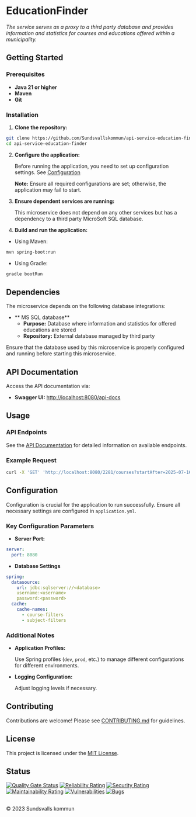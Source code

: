 # EducationFinder

_The service serves as a proxy to a third party database and provides information and statistics for courses and educations offered within a municipality._

## Getting Started

### Prerequisites

- **Java 21 or higher**
- **Maven**
- **Git**

### Installation

1. **Clone the repository:**

```bash
git clone https://github.com/Sundsvallskommun/api-service-education-finder.git
cd api-service-education-finder
```

2. **Configure the application:**

   Before running the application, you need to set up configuration settings.
   See [Configuration](#configuration)

   **Note:** Ensure all required configurations are set; otherwise, the application may fail to start.

3. **Ensure dependent services are running:**

   This microservice does not depend on any other services but has a dependency to a third party MicroSoft SQL database.

4. **Build and run the application:**

- Using Maven:

```bash
mvn spring-boot:run
```

- Using Gradle:

```bash
gradle bootRun
```

## Dependencies

The microservice depends on the following database integrations:

- ** MS SQL database**
  - **Purpose:** Database where information and statistics for offered educations are stored
  - **Repository:** External database managed by third party

Ensure that the database used by this microservice is properly configured and running before starting this microservice.

## API Documentation

Access the API documentation via:

- **Swagger UI:** [http://localhost:8080/api-docs](http://localhost:8080/api-docs)

## Usage

### API Endpoints

See the [API Documentation](#api-documentation) for detailed information on available endpoints.

### Example Request

```bash
curl -X 'GET' 'http://localhost:8080/2281/courses?startAfter=2025-07-16&studyLocations=Sundsvall'
```

## Configuration

Configuration is crucial for the application to run successfully. Ensure all necessary settings are configured in `application.yml`.

### Key Configuration Parameters

- **Server Port:**

```yaml
server:
  port: 8080
```

- **Database Settings**

```yaml
spring:
  datasource:
    url: jdbc:sqlserver://<database>
    username:<username>
    password:<password>
  cache:
    cache-names:
      - course-filters
      - subject-filters
```

### Additional Notes

- **Application Profiles:**

  Use Spring profiles (`dev`, `prod`, etc.) to manage different configurations for different environments.

- **Logging Configuration:**

  Adjust logging levels if necessary.

## Contributing

Contributions are welcome! Please see [CONTRIBUTING.md](https://github.com/Sundsvallskommun/.github/blob/main/.github/CONTRIBUTING.md) for guidelines.

## License

This project is licensed under the [MIT License](LICENSE).

## Status

[![Quality Gate Status](https://sonarcloud.io/api/project_badges/measure?project=Sundsvallskommun_api-service-education-finder&metric=alert_status)](https://sonarcloud.io/summary/overall?id=Sundsvallskommun_api-service-education-finder)
[![Reliability Rating](https://sonarcloud.io/api/project_badges/measure?project=Sundsvallskommun_api-service-education-finder&metric=reliability_rating)](https://sonarcloud.io/summary/overall?id=Sundsvallskommun_api-service-education-finder)
[![Security Rating](https://sonarcloud.io/api/project_badges/measure?project=Sundsvallskommun_api-service-education-finder&metric=security_rating)](https://sonarcloud.io/summary/overall?id=Sundsvallskommun_api-service-education-finder)
[![Maintainability Rating](https://sonarcloud.io/api/project_badges/measure?project=Sundsvallskommun_api-service-education-finder&metric=sqale_rating)](https://sonarcloud.io/summary/overall?id=Sundsvallskommun_api-service-education-finder)
[![Vulnerabilities](https://sonarcloud.io/api/project_badges/measure?project=Sundsvallskommun_api-service-education-finder&metric=vulnerabilities)](https://sonarcloud.io/summary/overall?id=Sundsvallskommun_api-service-education-finder)
[![Bugs](https://sonarcloud.io/api/project_badges/measure?project=Sundsvallskommun_api-service-education-finder&metric=bugs)](https://sonarcloud.io/summary/overall?id=Sundsvallskommun_api-service-education-finder)

## 

&copy; 2023 Sundsvalls kommun
